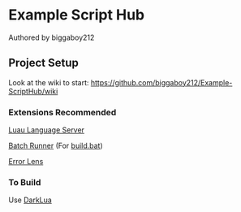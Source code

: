 # Example Script Hub

Authored by biggaboy212

## Project Setup

Look at the wiki to start: https://github.com/biggaboy212/Example-ScriptHub/wiki

### Extensions Recommended

[Luau Language Server](https://marketplace.visualstudio.com/items?itemName=JohnnyMorganz.luau-lsp)

[Batch Runner](https://marketplace.visualstudio.com/items?itemName=NilsSoderman.batch-runner) (For [build.bat](build/build.bat))

[Error Lens](https://marketplace.visualstudio.com/items?itemName=usernamehw.errorlens)

### To Build

Use [DarkLua](https://github.com/seaofvoices/darklua/releases/latest)
